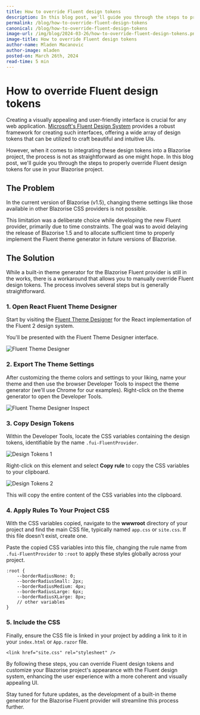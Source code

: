 ```yaml
---
title: How to override Fluent design tokens
description: In this blog post, we'll guide you through the steps to properly override Fluent design tokens for use in your Blazorise project.
permalink: /blog/how-to-override-fluent-design-tokens
canonical: /blog/how-to-override-fluent-design-tokens
image-url: /img/blog/2024-03-26/how-to-override-fluent-design-tokens.png
image-title: How to override Fluent design tokens
author-name: Mladen Macanovic
author-image: mladen
posted-on: March 26th, 2024
read-time: 5 min
---
```


# How to override Fluent design tokens

Creating a visually appealing and user-friendly interface is crucial for any web application. [Microsoft's Fluent Design System](https://fluent2.microsoft.design/) provides a robust framework for creating such interfaces, offering a wide array of design tokens that can be utilized to craft beautiful and intuitive UIs.

However, when it comes to integrating these design tokens into a Blazorise project, the process is not as straightforward as one might hope. In this blog post, we'll guide you through the steps to properly override Fluent design tokens for use in your Blazorise project.

## The Problem

In the current version of Blazorise (v1.5), changing theme settings like those available in other Blazorise CSS providers is not possible.

This limitation was a deliberate choice while developing the new Fluent provider, primarily due to time constraints. The goal was to avoid delaying the release of Blazorise 1.5 and to allocate sufficient time to properly implement the Fluent theme generator in future versions of Blazorise.

## The Solution

While a built-in theme generator for the Blazorise Fluent provider is still in the works, there is a workaround that allows you to manually override Fluent design tokens. The process involves several steps but is generally straightforward.

### 1. Open React Fluent Theme Designer

Start by visiting the [Fluent Theme Designer](https://react.fluentui.dev/?path=/docs/theme-theme-designer--page)  for the React implementation of the Fluent 2 design system.

You'll be presented with the Fluent Theme Designer interface.

![Fluent Theme Designer](img/blog/2024-03-26/react-theme-designer.png)

### 2. Export The Theme Settings

After customizing the theme colors and settings to your liking, name your theme and then use the browser Developer Tools to inspect the theme generator (we'll use Chrome for our examples). Right-click on the theme generator to open the Developer Tools.

![Fluent Theme Designer Inspect](img/blog/2024-03-26/react-theme-designer-inspect.png)

### 3. Copy Design Tokens

Within the Developer Tools, locate the CSS variables containing the design tokens, identifiable by the name `.fui-FluentProvider`.

![Design Tokens 1](img/blog/2024-03-26/design-tokens-1.png)

Right-click on this element and select **Copy rule** to copy the CSS variables to your clipboard.

![Design Tokens 2](img/blog/2024-03-26/design-tokens-2.png)

This will copy the entire content of the CSS variables into the clipboard.

### 4. Apply Rules To Your Project CSS

With the CSS variables copied, navigate to the **wwwroot** directory of your project and find the main CSS file, typically named `app.css` or `site.css`. If this file doesn't exist, create one.

Paste the copied CSS variables into this file, changing the rule name from `.fui-FluentProvider` to `:root` to apply these styles globally across your project.

```html|FluentProviderThemeVariablesExample
:root {
    --borderRadiusNone: 0;
    --borderRadiusSmall: 2px;
    --borderRadiusMedium: 4px;
    --borderRadiusLarge: 6px;
    --borderRadiusXLarge: 8px;
    // other variables
}
```

### 5. Include the CSS

Finally, ensure the CSS file is linked in your project by adding a link to it in your `index.html` or `App.razor` file.

```html|FluentProviderThemeVariables2Example
<link href="site.css" rel="stylesheet" />
```

By following these steps, you can override Fluent design tokens and customize your Blazorise project's appearance with the Fluent design system, enhancing the user experience with a more coherent and visually appealing UI.

Stay tuned for future updates, as the development of a built-in theme generator for the Blazorise Fluent provider will streamline this process further.